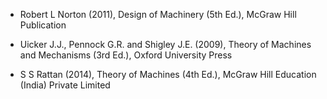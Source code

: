 - Robert L Norton (2011), Design of Machinery (5th Ed.), McGraw Hill Publication

- Uicker J.J., Pennock G.R. and Shigley J.E. (2009), Theory of Machines and Mechanisms (3rd Ed.), Oxford University Press

- S S Rattan (2014), Theory of Machines (4th Ed.), McGraw Hill Education (India) Private Limited